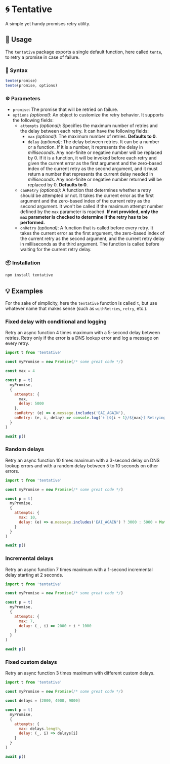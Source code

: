 # 🌀 Tentative

A simple yet handy promises retry utility.

## 🦾 Usage

The `tentative` package exports a single default function, here called `tente`, to retry a promise in case of failure.

### 🤖 Syntax

```javascript
tente(promise)
tente(promise, options)
```

### ⚙️ Parameters

- `promise`: The promise that will be retried on failure.
- `options` _(optional)_: An object to customize the retry behavior. It supports the following fields:
  - `attempts` _(optional)_: Specifies the maximum number of retries and the delay between each retry. It can have the following fields:
    - `max` _(optional)_: The maximum number of retries. **Defaults to 0**.
    - `delay` _(optional)_: The delay between retries. It can be a number or a function. If it is a number, it represents the delay in _milliseconds_. Any non-finite or negative number will be replaced by 0. If it is a function, it will be invoked before each retry and given the current error as the first argument and the zero-based index of the current retry as the second argument, and it must return a number that represents the current delay needed in _milliseconds_. Any non-finite or negative number returned will be replaced by 0. **Defaults to 0**.
  - `canRetry` _(optional)_: A function that determines whether a retry should be attempted or not. It takes the current error as the first argument and the zero-based index of the current retry as the second argument. It won't be called if the maximum attempt number defined by the `max` parameter is reached. **If not provided, only the `max` parameter is checked to determine if the retry has to be performed.**
  - `onRetry` _(optional)_: A function that is called before every retry. It takes the current error as the first argument, the zero-based index of the current retry as the second argument, and the current retry delay in milliseconds as the third argument. The function is called before waiting for the current retry delay.

### 📦 Installation

```sh
npm install tentative
```

## 💡 Examples

For the sake of simplicity, here the `tentative` function is called `t`, but use whatever name that makes sense (such as `withRetries`, `retry`, etc.).

### Fixed delay with conditional and logging

Retry an async function 4 times maximum with a 5-second delay between retries.
Retry only if the error is a DNS lookup error and log a message on every retry.

```javascript
import t from 'tentative'

const myPromise = new Promise(/* some great code */)

const max = 4

const p = t(
  myPromise,
  {
    attempts: {
      max,
      delay: 5000
    },
    canRetry: (e) => e.message.includes('EAI_AGAIN'),
    onRetry: (e, i, delay) => console.log(`🌀 [${i + 1}/${max}] Retrying in ${delay}ms (${e.message})`)
  }
)

await p()
```

### Random delays

Retry an async function 10 times maximum with a 3-second delay on DNS lookup errors and with a random delay between 5 to 10 seconds on other errors.

```javascript
import t from 'tentative'

const myPromise = new Promise(/* some great code */)

const p = t(
  myPromise,
  {
    attempts: {
      max: 10,
      delay: (e) => e.message.includes('EAI_AGAIN') ? 3000 : 5000 + Math.random() * 5000
    }
  }
)

await p()
```

### Incremental delays

Retry an async function 7 times maximum with a 1-second incremental delay starting at 2 seconds.

```javascript
import t from 'tentative'

const myPromise = new Promise(/* some great code */)

const p = t(
  myPromise,
  {
    attempts: {
      max: 7,
      delay: (_, i) => 2000 + i * 1000
    }
  }
)

await p()
```

### Fixed custom delays

Retry an async function 3 times maximum with different custom delays.

```javascript
import t from 'tentative'

const myPromise = new Promise(/* some great code */)

const delays = [2000, 4000, 9000]

const p = t(
  myPromise,
  {
    attempts: {
      max: delays.length,
      delay: (_, i) => delays[i]
    }
  }
)

await p()
```
